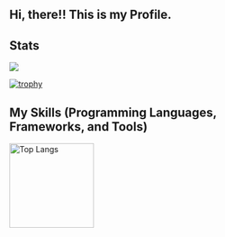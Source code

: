 ## Hi, there!! This is my Profile.

## Stats
![](https://github-profile-summary-cards.vercel.app/api/cards/profile-details?username=DARAHAyu&theme=2077)

[![trophy](https://github-profile-trophy.vercel.app/?username=DARAHAyu&theme=onedark)](https://github-profile-trophy.vercel.app/?username=DARAHAyu&theme=tokyonight)

## My Skills (Programming Languages, Frameworks, and Tools)
<img alt="Top Langs" height="150px" src="https://github-readme-stats.vercel.app/api/top-langs/?username=DARAHAyu&layout=compact&count_private=true&show_icons=true&theme=tokyonight" />

